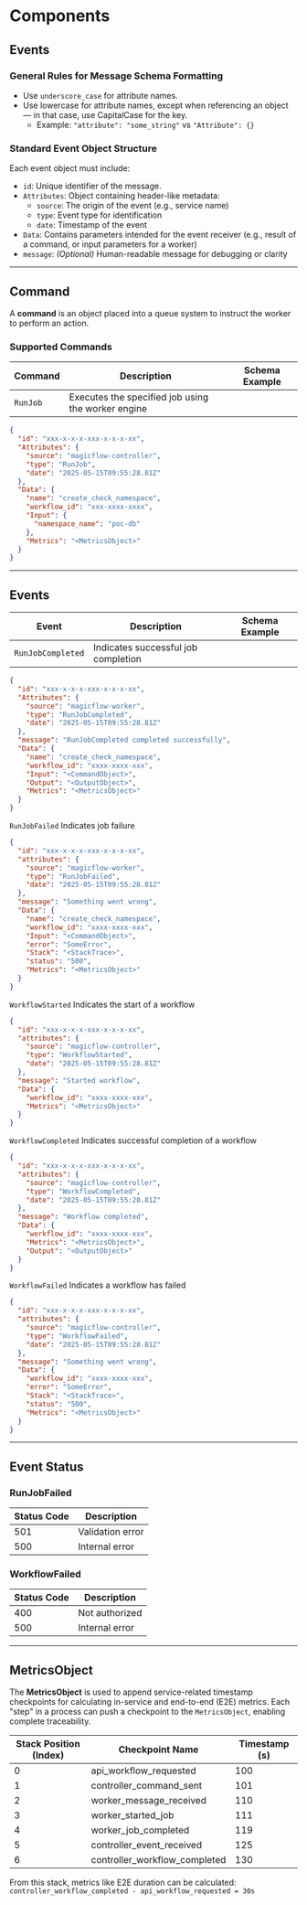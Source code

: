# Components

## Events

### General Rules for Message Schema Formatting

- Use `underscore_case` for attribute names.
- Use lowercase for attribute names, except when referencing an object — in that case, use CapitalCase for the key.
  - Example: `"attribute": "some_string"` vs `"Attribute": {}`

### Standard Event Object Structure

Each event object must include:

- `id`: Unique identifier of the message.
- `Attributes`: Object containing header-like metadata:
  - `source`: The origin of the event (e.g., service name)
  - `type`: Event type for identification
  - `date`: Timestamp of the event
- `Data`: Contains parameters intended for the event receiver (e.g., result of a command, or input parameters for a worker)
- `message`: _(Optional)_ Human-readable message for debugging or clarity

---

## Command

A **command** is an object placed into a queue system to instruct the worker to perform an action.

### Supported Commands

| Command | Description | Schema Example |
|---------|-------------|----------------|
| `RunJob` | Executes the specified job using the worker engine | 
```json
{
  "id": "xxx-x-x-x-xxx-x-x-x-xx",
  "Attributes": {
    "source": "magicflow-controller",
    "type": "RunJob",
    "date": "2025-05-15T09:55:28.81Z"
  },
  "Data": {
    "name": "create_check_namespace",
    "workflow_id": "xxx-xxxx-xxxx",
    "Input": {
      "namespace_name": "poc-db"
    },
    "Metrics": "<MetricsObject>"
  }
}
``` 


---

## Events

| Event | Description | Schema Example |
|-------|-------------|----------------|
| `RunJobCompleted` | Indicates successful job completion | |
```json
{
  "id": "xxx-x-x-x-xxx-x-x-x-xx",
  "Attributes": {
    "source": "magicflow-worker",
    "type": "RunJobCompleted",
    "date": "2025-05-15T09:55:28.81Z"
  },
  "message": "RunJobCompleted completed successfully",
  "Data": {
    "name": "create_check_namespace",
    "workflow_id": "xxxx-xxxx-xxx",
    "Input": "<CommandObject>",
    "Output": "<OutputObject>",
    "Metrics": "<MetricsObject>"
  }
}
``` 
 `RunJobFailed`  Indicates job failure 
```json
{
  "id": "xxx-x-x-x-xxx-x-x-x-xx",
  "attributes": {
    "source": "magicflow-worker",
    "type": "RunJobFailed",
    "date": "2025-05-15T09:55:28.81Z"
  },
  "message": "Something went wrong",
  "Data": {
    "name": "create_check_namespace",
    "workflow_id": "xxxx-xxxx-xxx",
    "Input": "<CommandObject>",
    "error": "SomeError",
    "Stack": "<StackTrace>",
    "status": "500",
    "Metrics": "<MetricsObject>"
  }
}
``` 
 `WorkflowStarted`  Indicates the start of a workflow  
```json
{
  "id": "xxx-x-x-x-xxx-x-x-x-xx",
  "attributes": {
    "source": "magicflow-controller",
    "type": "WorkflowStarted",
    "date": "2025-05-15T09:55:28.81Z"
  },
  "message": "Started workflow",
  "Data": {
    "workflow_id": "xxxx-xxxx-xxx",
    "Metrics": "<MetricsObject>"
  }
}
``` 
 `WorkflowCompleted`  Indicates successful completion of a workflow 
```json
{
  "id": "xxx-x-x-x-xxx-x-x-x-xx",
  "attributes": {
    "source": "magicflow-controller",
    "type": "WorkflowCompleted",
    "date": "2025-05-15T09:55:28.81Z"
  },
  "message": "Workflow completed",
  "Data": {
    "workflow_id": "xxxx-xxxx-xxx",
    "Metrics": "<MetricsObject>",
    "Output": "<OutputObject>"
  }
}
``` 
 `WorkflowFailed`  Indicates a workflow has failed 
```json
{
  "id": "xxx-x-x-x-xxx-x-x-x-xx",
  "attributes": {
    "source": "magicflow-controller",
    "type": "WorkflowFailed",
    "date": "2025-05-15T09:55:28.81Z"
  },
  "message": "Something went wrong",
  "Data": {
    "workflow_id": "xxxx-xxxx-xxx",
    "error": "SomeError",
    "Stack": "<StackTrace>",
    "status": "500",
    "Metrics": "<MetricsObject>"
  }
}
``` 

---

## Event Status

### RunJobFailed

| Status Code | Description |
|-------------|-------------|
| 501         | Validation error |
| 500         | Internal error   |

### WorkflowFailed

| Status Code | Description      |
|-------------|------------------|
| 400         | Not authorized   |
| 500         | Internal error   |

---

## MetricsObject

The **MetricsObject** is used to append service-related timestamp checkpoints for calculating in-service and end-to-end (E2E) metrics. Each "step" in a process can push a checkpoint to the `MetricsObject`, enabling complete traceability.

| Stack Position (Index) | Checkpoint Name             | Timestamp (s) |
|------------------------|-----------------------------|---------------|
| 0                      | api_workflow_requested      | 100           |
| 1                      | controller_command_sent     | 101           |
| 2                      | worker_message_received     | 110           |
| 3                      | worker_started_job          | 111           |
| 4                      | worker_job_completed        | 119           |
| 5                      | controller_event_received   | 125           |
| 6                      | controller_workflow_completed | 130         |

From this stack, metrics like E2E duration can be calculated:  
`controller_workflow_completed - api_workflow_requested = 30s`
